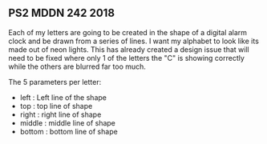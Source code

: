 ## PS2 MDDN 242 2018

Each of my letters are going to be created in the shape of a digital alarm clock and be drawn from a series of lines. I want my alphabet to look like its made out of neon lights. This has already created a design issue that will need to be fixed where only 1 of the letters the "C" is showing correctly while the others are blurred far too much.


The 5 parameters per letter:
  * left : Left line of the shape
  * top : top line of shape
  * right : right line of shape
  * middle : middle line of shape
  * bottom : bottom line of shape

